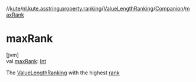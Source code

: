 //[kute](../../../../index.md)/[nl.kute.asstring.property.ranking](../../index.md)/[ValueLengthRanking](../index.md)/[Companion](index.md)/[maxRank](max-rank.md)

# maxRank

[jvm]\
val [maxRank](max-rank.md): [Int](https://kotlinlang.org/api/latest/jvm/stdlib/kotlin/-int/index.html)

The [ValueLengthRanking](../index.md) with the highest [rank](../rank.md)
